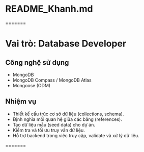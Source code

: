 
# README_Khanh.md
=======

# Vai trò: Database Developer

## Công nghệ sử dụng
- MongoDB  
- MongoDB Compass / MongoDB Atlas  
- Mongoose (ODM)

## Nhiệm vụ
- Thiết kế cấu trúc cơ sở dữ liệu (collections, schema).  
- Định nghĩa mối quan hệ giữa các bảng (references).  
- Tạo dữ liệu mẫu (seed data) cho dự án.  
- Kiểm tra và tối ưu truy vấn dữ liệu.  
- Hỗ trợ backend trong việc truy cập, validate và xử lý dữ liệu.



=======

